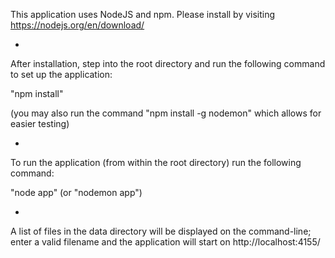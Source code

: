 ﻿This application uses NodeJS and npm. Please install by visiting https://nodejs.org/en/download/

-

After installation, step into the root directory and run the following command to set up the application:

"npm install" 

(you may also run the command "npm install -g nodemon" which allows for easier testing)

-

To run the application (from within the root directory) run the following command:

"node app" (or "nodemon app")

-

A list of files in the data directory will be displayed on the command-line; enter a valid filename and the application will start on http://localhost:4155/
